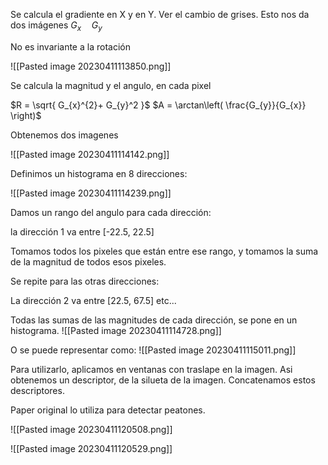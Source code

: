 
Se calcula el gradiente en X y en Y. Ver el cambio de grises.
Esto nos da dos imágenes $G_{x} \quad G_{y}$

No es invariante a la rotación

![[Pasted image 20230411113850.png]]

Se calcula la magnitud y el angulo, en cada pixel

$R = \sqrt{ G_{x}^{2}+ G_{y}^2 }$
$A = \arctan\left( \frac{G_{y}}{G_{x}} \right)$

Obtenemos dos imagenes

![[Pasted image 20230411114142.png]]

Definimos un histograma en 8 direcciones:

![[Pasted image 20230411114239.png]]

Damos un rango del angulo para cada dirección:

la dirección 1 va entre [-22.5, 22.5] 

Tomamos todos los pixeles que están entre ese rango, y tomamos la suma de la magnitud de todos esos pixeles. 

Se repite para las otras direcciones:

La dirección 2 va entre [22.5, 67.5]
 etc...

Todas las sumas de las magnitudes de cada dirección, se pone en un histograma.
![[Pasted image 20230411114728.png]]

O se puede representar como:
![[Pasted image 20230411115011.png]]


Para utilizarlo, aplicamos en ventanas con traslape en la imagen. 
Asi obtenemos un descriptor, de la silueta de la imagen.
Concatenamos estos descriptores.


Paper original lo utiliza para detectar peatones.

![[Pasted image 20230411120508.png]]

![[Pasted image 20230411120529.png]]


